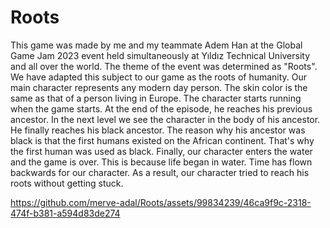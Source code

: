 # Roots
This game was made by me and my teammate Adem Han at the Global Game Jam 2023 event held simultaneously at Yıldız Technical University and all over the world. The theme of the event was determined as "Roots". We have adapted this subject to our game as the roots of humanity. Our main character represents any modern day person. The skin color is the same as that of a person living in Europe. The character starts running when the game starts. At the end of the episode, he reaches his previous ancestor. In the next level we see the character in the body of his ancestor. He finally reaches his black ancestor. The reason why his ancestor was black is that the first humans existed on the African continent. That's why the first human was used as black. Finally, our character enters the water and the game is over. This is because life began in water. Time has flown backwards for our character. As a result, our character tried to reach his roots without getting stuck.



https://github.com/merve-adal/Roots/assets/99834239/46ca9f9c-2318-474f-b381-a594d83de274


